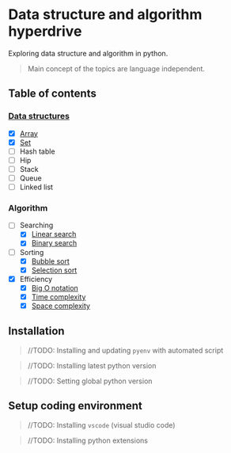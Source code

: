 # Data structure and algorithm hyperdrive
Exploring data structure and algorithm in python. 

> Main concept of the topics are language independent.

## Table of contents

### [Data structures](data-structures/data-structures.md)
  - [x] [Array](data-structures/array.md)
  - [x] [Set](data-structures/set.md)
  - [ ] Hash table
  - [ ] Hip
  - [ ] Stack
  - [ ] Queue
  - [ ] Linked list
### Algorithm
  - [ ] Searching
    - [x] [Linear search](algorithms/linear-search.md)
    - [x] [Binary search](algorithms/binary-search.md)
  - [ ] Sorting
    - [x] [Bubble sort](algorithms/sorting/bubble-sort.md)
    - [x] [Selection sort](algorithms/sorting/selection-sort.md)
  - [x] Efficiency
    - [x] [Big O notation](efficiency/big-o-notation.md)
    - [x] [Time complexity](efficiency/time-complexity.md)
    - [x] [Space complexity](efficiency/space-complexity.md)

## Installation
> //TODO: Installing and updating `pyenv` with automated script

> //TODO: Installing latest python version

> //TODO: Setting global python version
  
## Setup coding environment
> //TODO: Installing `vscode` (visual studio code)

> //TODO:  Installing python extensions
